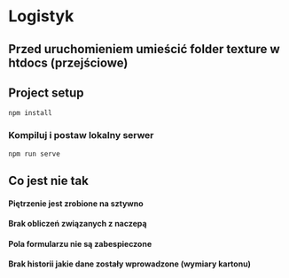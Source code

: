 # Logistyk

## Przed uruchomieniem umieścić folder texture w htdocs (przejściowe)

## Project setup

```
npm install
```

### Kompiluj i postaw lokalny serwer

```
npm run serve
```

## Co jest nie tak

#### Piętrzenie jest zrobione na sztywno

#### Brak obliczeń związanych z naczepą

#### Pola formularzu nie są zabespieczone

#### Brak historii jakie dane zostały wprowadzone (wymiary kartonu)
